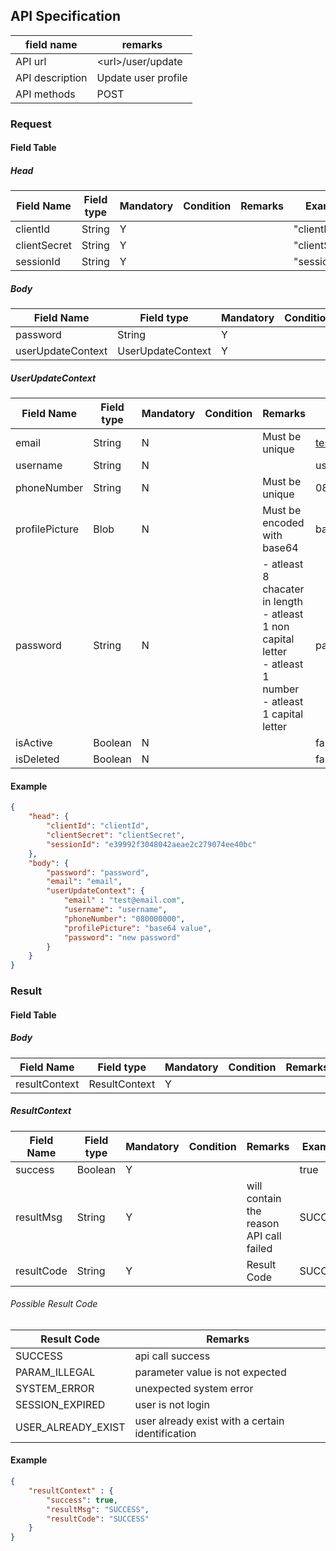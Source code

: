 ## API Specification

| field name      | remarks             |
| --------------- | ------------------- |
| API url         | \<url\>/user/update |
| API description | Update user profile |
| API methods     | POST                |

### Request
#### Field Table

##### Head
| Field Name   | Field type | Mandatory | Condition | Remarks | Example        |
| ------------ | ---------- | --------- | --------- | ------- | -------------- |
| clientId     | String     | Y         |           |         | "clientId"     |
| clientSecret | String     | Y         |           |         | "clientSecret" |
| sessionId    | String     | Y         |           |         | "sessionId"    |

##### Body

| Field Name        | Field type        | Mandatory | Condition | Remarks | Example  |
| ----------------- | ----------------- | --------- | --------- | ------- | -------- |
| password          | String            | Y         |           |         | password |
| userUpdateContext | UserUpdateContext | Y         |           |         |          |

##### UserUpdateContext

| Field Name     | Field type | Mandatory | Condition | Remarks                                                                                                              | Example        |
| -------------- | ---------- | --------- | --------- | -------------------------------------------------------------------------------------------------------------------- | -------------- |
| email          | String     | N         |           | Must be unique                                                                                                       | test@email.com |
| username       | String     | N         |           |                                                                                                                      | username       |
| phoneNumber    | String     | N         |           | Must be unique                                                                                                       | 08000000       |
| profilePicture | Blob       | N         |           | Must be encoded with base64                                                                                          | base64 value   |
| password       | String     | N         |           | - atleast 8 chacater in length<br>- atleast 1 non capital letter<br>- atleast 1 number<br>- atleast 1 capital letter | password       |
| isActive       | Boolean    | N         |           |                                                                                                                      | false          |
| isDeleted      | Boolean    | N         |           |                                                                                                                      | false          |

#### Example

```json
{
    "head": {
        "clientId": "clientId",
        "clientSecret": "clientSecret",
        "sessionId": "e39992f3048042aeae2c279074ee40bc"
    },
    "body": {
        "password": "password",
        "email": "email",
        "userUpdateContext": {
            "email" : "test@email.com",
            "username": "username",
            "phoneNumber": "080000000",
            "profilePicture": "base64 value",
            "password": "new password"
        }
    }
}
```

### Result
#### Field Table

##### Body


| Field Name    | Field type    | Mandatory | Condition | Remarks | Example |
| ------------- | ------------- | --------- | --------- | ------- | ------- |
| resultContext | ResultContext | Y         |           |         |         |

##### ResultContext

| Field Name | Field type | Mandatory | Condition | Remarks                                 | Example |
| ---------- | ---------- | --------- | --------- | --------------------------------------- | ------- |
| success    | Boolean    | Y         |           |                                         | true    |
| resultMsg  | String     | Y         |           | will contain the reason API call failed | SUCCESS |
| resultCode | String     | Y         |           | Result Code                             | SUCCESS |

###### Possible Result Code
| Result Code        | Remarks                                          |
| ------------------ | ------------------------------------------------ |
| SUCCESS            | api call success                                 |
| PARAM_ILLEGAL      | parameter value is not expected                  |
| SYSTEM_ERROR       | unexpected system error                          |
| SESSION_EXPIRED    | user is not login                                |
| USER_ALREADY_EXIST | user already exist with a certain identification |

#### Example

```json
{
    "resultContext" : {
        "success": true,
        "resultMsg": "SUCCESS",
        "resultCode": "SUCCESS"
    }
}
```